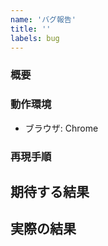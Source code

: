 ```yaml
---
name: 'バグ報告'
title: ''
labels: bug
---
```


### 概要

<!-- 発生した不具合を完結に説明してください -->

### 動作環境

<!-- ブラウザなど、手掛かりとなる環境を記載してください -->

- ブラウザ: Chrome

### 再現手順

<!-- 不具合を再現する手順を記載してください -->

## 期待する結果

<!-- 「再現手順」の通りに操作したとき、本来どうなるべきかを記載してください -->

## 実際の結果

<!-- 「再現手順」の通りに操作したとき、実際にどうなったかを記載してください -->
